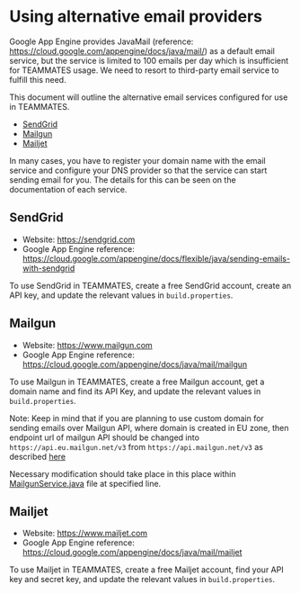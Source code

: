 
# Using alternative email providers

Google App Engine provides JavaMail (reference: https://cloud.google.com/appengine/docs/java/mail/) as a default email service, but the service is limited to 100 emails per day which is insufficient for TEAMMATES usage.
We need to resort to third-party email service to fulfill this need.

This document will outline the alternative email services configured for use in TEAMMATES.

- [SendGrid](#sendgrid)
- [Mailgun](#mailgun)
- [Mailjet](#mailjet)

In many cases, you have to register your domain name with the email service and configure your DNS provider so that the service can start sending email for you.
The details for this can be seen on the documentation of each service.

## SendGrid

- Website: https://sendgrid.com
- Google App Engine reference: https://cloud.google.com/appengine/docs/flexible/java/sending-emails-with-sendgrid

To use SendGrid in TEAMMATES, create a free SendGrid account, create an API key, and update the relevant values in `build.properties`.

## Mailgun

- Website: https://www.mailgun.com
- Google App Engine reference: https://cloud.google.com/appengine/docs/java/mail/mailgun

To use Mailgun in TEAMMATES, create a free Mailgun account, get a domain name and find its API Key, and update the relevant values in `build.properties`.

Note: Keep in mind that if you are planning to use custom domain for sending emails over Mailgun API, where domain is created in EU zone, then endpoint url of mailgun API should be changed into `https://api.eu.mailgun.net/v3` from `https://api.mailgun.net/v3`  as described [here](https://documentation.mailgun.com/en/latest/api-intro.html#introduction)

Necessary modification should take place in this place within [MailgunService.java](https://github.com/TEAMMATES/teammates/blob/07fa66b5302f5ebb7d55e24b7c655a01da3e24eb/src/main/java/teammates/logic/core/MailgunService.java#L62) file at specified line. 

## Mailjet

- Website: https://www.mailjet.com
- Google App Engine reference: https://cloud.google.com/appengine/docs/java/mail/mailjet

To use Mailjet in TEAMMATES, create a free Mailjet account, find your API key and secret key, and update the relevant values in `build.properties`.
